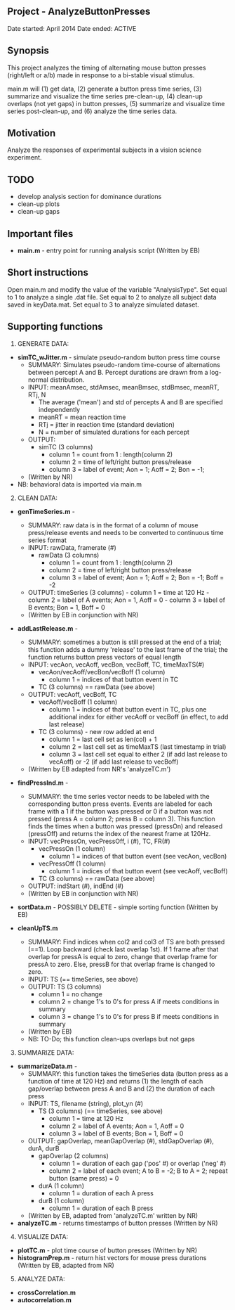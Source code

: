 ## Project - AnalyzeButtonPresses
Date started: April 2014
Date ended: ACTIVE

## Synopsis

This project analyzes the timing of alternating mouse button presses 
(right/left or a/b) made in response to a bi-stable visual stimulus.

main.m will (1) get data, (2) generate a button press time series, (3) summarize
and visualize the time series pre-clean-up, (4) clean-up overlaps (not yet gaps) in
button presses, (5) summarize and visualize time series post-clean-up, and (6)
analyze the time series data.

## Motivation

Analyze the responses of experimental subjects in a vision science
experiment.

## TODO

- develop analysis section for dominance durations
- clean-up plots
- clean-up gaps

## Important files

- **main.m** - entry point for running analysis script (Written by EB) 

## Short instructions 

Open main.m and modify the value of the variable "AnalysisType". Set equal to 
1 to analyze a single .dat file. Set equal to 2 to analyze all subject data 
saved in keyData.mat. Set equal to 3 to analyze simulated dataset. 

## Supporting functions 

1. GENERATE DATA: 

- **simTC_wJitter.m** - simulate pseudo-random button press time course
	- SUMMARY: Simulates pseudo-random time-course of alternations between percept 
	A and B. Percept durations are drawn from a log-normal distribution.
	- INPUT: meanAmsec, stdAmsec, meanBmsec, stdBmsec, meanRT, RTj, N
		- The average ('mean') and std of percepts A and B are specified independently
		- meanRT = mean reaction time 
		- RTj = jitter in reaction time (standard deviation)
		- N = number of simulated durations for each percept
	- OUTPUT: 
		- simTC (3 columns)
		    - column 1 = count from 1 : length(column 2)
    		- column 2 = time of left/right button press/release
    		- column 3 = label of event; Aon = 1; Aoff = 2; Bon = -1; 
	- (Written by NR)
- NB: behavioral data is imported via main.m

2. CLEAN DATA: 

- **genTimeSeries.m** -
	- SUMMARY: raw data is in the format of a column of mouse press/release 
	events and needs to be converted to continuous time series format
	- INPUT: rawData, framerate (#)
    	- rawData (3 columns)
    		- column 1 = count from 1 : length(column 2)
    		- column 2 = time of left/right button press/release
    		- column 3 = label of event; Aon = 1; Aoff = 2; Bon = -1; Boff = -2
	- OUTPUT: timeSeries (3 columns)
			- column 1 = time at 120 Hz
			- column 2 = label of A events; Aon = 1, Aoff = 0
			- column 3 = label of B events; Bon = 1, Boff = 0
	- (Written by EB in conjunction with NR)

- **addLastRelease.m** - 
	- SUMMARY: sometimes a button is still pressed at the end of a trial; this 
	function adds a dummy 'release' to the last frame of the trial; the 
	function returns button press vectors of equal length
	- INPUT: vecAon, vecAoff, vecBon, vecBoff, TC, timeMaxTS(#)
		- vecAon/vecAoff/vecBon/vecBoff (1 column)
			- column 1 = indices of that button event in TC
		- TC (3 columns) == rawData (see above)
	- OUTPUT: vecAoff, vecBoff, TC
		- vecAoff/vecBoff (1 column)
			- column 1 = indices of that button event in TC, plus one additional
			index for either vecAoff or vecBoff (in effect, to add last release)
		- TC (3 columns) - new row added at end
			- column 1 = last cell set as len(col) + 1
			- column 2 = last cell set as timeMaxTS (last timestamp in trial)
			- column 3 = last cell set equal to either 2 (if add last release to 
			vecAoff) or -2 (if add last release to vecBoff)
	- (Written by EB adapted from NR's 'analyzeTC.m')

- **findPressInd.m** -	
	- SUMMARY: the time series vector needs to be labeled with the corresponding 
	button press events. Events are labeled for each frame with a 1 if the button
	was pressed or 0 if a button was not pressed (press A = column 2; press B = 
	column 3). This function finds the times when a button was pressed 
	(pressOn) and released (pressOff) and returns the index of the nearest frame
	at 120Hz.
	- INPUT: vecPressOn, vecPressOff, i (#), TC, FR(#)
		- vecPressOn (1 column)
			- column 1 = indices of that button event (see vecAon, vecBon)
		- vecPressOff (1 column)
			- column 1 = indices of that button event (see vecAoff, vecBoff)
		- TC (3 columns) == rawData (see above)
	- OUTPUT: indStart (#), indEnd (#)
	- (Written by EB in conjunction with NR)

- **sortData.m** - POSSIBLY DELETE - simple sorting function (Written by EB) 
- **cleanUpTS.m**
	- SUMMARY: Find indices when col2 and col3 of TS are both pressed (==1).
	Loop backward (check last overlap 1st). If 1 frame after that overlap for
	pressA is equal to zero, change that overlap frame for pressA to zero. Else,
	pressB for that overlap frame is changed to zero. 
	- INPUT: TS (== timeSeries, see above)
	- OUTPUT: TS (3 columns)
		- column 1 = no change
		- column 2 = change 1's to 0's for press A if meets conditions in summary
		- column 3 = change 1's to 0's for press B if meets conditions in summary
	- (Written by EB)
	- NB: TO-Do; this function clean-ups overlaps but not gaps

3. SUMMARIZE DATA:

- **summarizeData.m** - 
	- SUMMARY: this function takes the timeSeries data (button press as a 
	function of time at 120 Hz) and returns (1) the length of each gap/overlap
	between press A and B and (2) the duration of each press
    - INPUT: TS, filename (string), plot_yn (#)
    	- TS (3 columns) (== timeSeries, see above)
			- column 1 = time at 120 Hz
			- column 2 = label of A events; Aon = 1, Aoff = 0
			- column 3 = label of B events; Bon = 1, Boff = 0
    - OUTPUT: gapOverlap, meanGapOverlap (#), stdGapOverlap (#), durA, durB
    	- gapOverlap (2 columns)
    		- column 1 = duration of each gap ('pos' #) or overlap ('neg' #)
    		- column 2 = label of each event; A to B = -2; B to A = 2; 
    		repeat button (same press) = 0
    	- durA (1 column)
    		- column 1 = duration of each A press
    	- durB (1 column)
    		- column 1 = duration of each B press
	- (Written by EB, adapted from 'analyzeTC.m' written by NR)
- **analyzeTC.m** - returns timestamps of button presses (Written by NR)

4. VISUALIZE DATA:

- **plotTC.m** - plot time course of button presses (Written by NR)
- **histogramPrep.m** - return hist vectors for mouse press durations 
(Written by EB, adapted from NR)

5. ANALYZE DATA:

- **crossCorrelation.m**
- **autocorrelation.m**